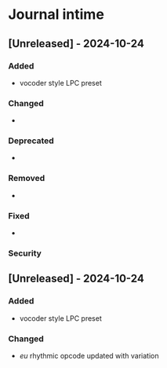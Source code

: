 # Journal intime

## [Unreleased] - 2024-10-24
### Added
- vocoder style LPC preset

### Changed
- 
### Deprecated
- 

### Removed
- 

### Fixed
- 

### Security

## [Unreleased] - 2024-10-24
### Added
- vocoder style LPC preset

### Changed
- _eu_ rhythmic opcode updated with variation